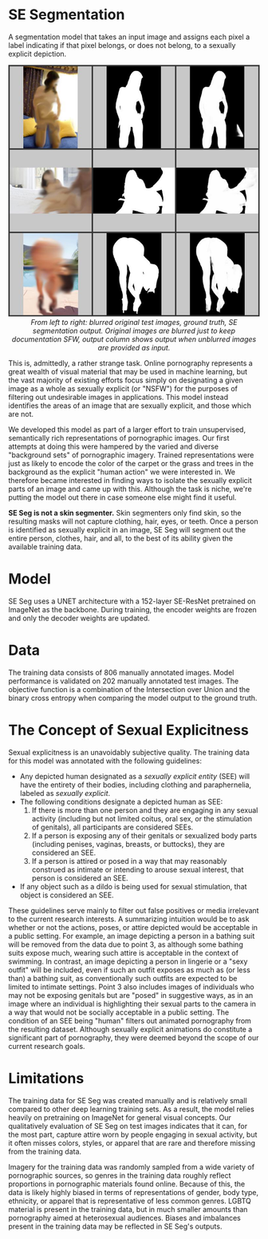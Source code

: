 # SE Segmentation

A segmentation model that takes an input image and assigns each pixel a label indicating if that pixel belongs, or does not belong, to a sexually explicit depiction.

<p align="center">
	<img src="https://raw.githubusercontent.com/vqmalic/se_seg/master/docs/img01.jpg">
	<br>
	<em>From left to right: blurred original test images, ground truth, SE segmentation output. Original images are blurred just to keep documentation SFW, output column shows output when unblurred images are provided as input.</em>
</p>

This is, admittedly, a rather strange task. Online pornography represents a great wealth of visual material that may be used in machine learning, but the vast majority of existing efforts focus simply on designating a given image as a whole as sexually explicit (or "NSFW") for the purposes of filtering out undesirable images in applications. This model instead identifies the areas of an image that are sexually explicit, and those which are not. 

We developed this model as part of a larger effort to train unsupervised, semantically rich representations of pornographic images. Our first attempts at doing this were hampered by the varied and diverse "background sets" of pornographic imagery. Trained representations were just as likely to encode the color of the carpet or the grass and trees in the background as the explicit "human action" we were interested in. We therefore became interested in finding ways to isolate the sexually explicit parts of an image and came up with this. Although the task is niche, we're putting the model out there in case someone else might find it useful.

**SE Seg is not a skin segmenter.** Skin segmenters only find skin, so the resulting masks will not capture clothing, hair, eyes, or teeth. Once a person is identified as sexually explicit in an image, SE Seg will segment out the entire person, clothes, hair, and all, to the best of its ability given the available training data. 

# Model

SE Seg uses a UNET architecture with a 152-layer SE-ResNet pretrained on ImageNet as the backbone. During training, the encoder weights are frozen and only the decoder weights are updated. 

# Data

The training data consists of 806 manually annotated images. Model performance is validated on 202 manually annotated test images. The objective function is a combination of the Intersection over Union and the binary cross entropy when comparing the model output to the ground truth. 

# The Concept of Sexual Explicitness

Sexual explicitness is an unavoidably subjective quality. The training data for this model was annotated with the following guidelines:

* Any depicted human designated as a *sexually explicit entity* (SEE) will have the entirety of their bodies, including clothing and paraphernelia, labeled as *sexually explicit*. 
* The following conditions designate a depicted human as SEE:
	1. If there is more than one person and they are engaging in any sexual activity (including but not limited coitus, oral sex, or the stimulation of genitals), all participants are considered SEEs.
	2. If a person is exposing any of their genitals or sexualized body parts (including penises, vaginas, breasts, or buttocks), they are considered an SEE. 
	3. If a person is attired or posed in a way that may reasonably construed as intimate or intending to arouse sexual interest, that person is considered an SEE. 
* If any object such as a dildo is being used for sexual stimulation, that object is considered an SEE. 

These guidelines serve mainly to filter out false positives or media irrelevant to the current research interests. A summarizing intuition would be to ask whether or not the actions, poses, or attire depicted would be acceptable in a public setting. For example, an image depicting a person in a bathing suit will be removed from the data due to point 3, as although some bathing suits expose much, wearing such attire is acceptable in the context of swimming. In contrast, an image depicting a person in lingerie or a "sexy outfit" will be included, even if such an outfit exposes as much as (or less than) a bathing suit, as conventionally such outfits are expected to be limited to intimate settings. Point 3 also includes images of individuals who may not be exposing genitals but are "posed" in suggestive ways, as in an image where an individual is highlighting their sexual parts to the camera in a way that would not be socially acceptable in a public setting. The condition of an SEE being "human" filters out animated pornography from the resulting dataset. Although sexually explicit animations do constitute a significant part of pornography, they were deemed beyond the scope of our current research goals.

# Limitations

The training data for SE Seg was created manually and is relatively small compared to other deep learning training sets. As a result, the model relies heavily on pretraining on ImageNet for general visual concepts. Our qualitatively evaluation of SE Seg on test images indicates that it can, for the most part, capture attire worn by people engaging in sexual activity, but it often misses colors, styles, or apparel that are rare and therefore missing from the training data. 

Imagery for the training data was randomly sampled from a wide variety of pornographic sources, so genres in the training data roughly reflect proportions in pornographic materials found online. Because of this, the data is likely highly biased in terms of representations of gender, body type, ethnicity, or apparel that is representative of less common genres. LGBTQ material is present in the training data, but in much smaller amounts than pornography aimed at heterosexual audiences. Biases and imbalances present in the training data may be reflected in SE Seg's outputs. 

